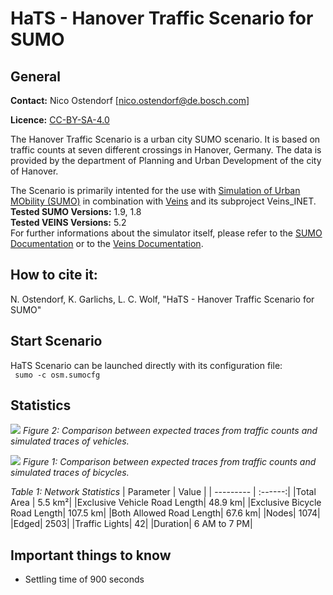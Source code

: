 # HaTS - Hanover Traffic Scenario for SUMO

## General 

**Contact:** Nico Ostendorf [nico.ostendorf@de.bosch.com]

**Licence:** [CC-BY-SA-4.0](https://creativecommons.org/licenses/by-sa/4.0/deed.de)

The Hanover Traffic Scenario is a urban city SUMO scenario. It is based on traffic counts at seven different crossings in Hanover, Germany. The data is provided by the department of Planning and Urban Development of the city of Hanover.

The Scenario is primarily intented for the use with [Simulation of Urban MObility (SUMO)](https://eclipse.dev/sumo/) in combination with [Veins](https://veins.car2x.org/documentation/modules/) and its subproject Veins_INET.\
**Tested SUMO Versions:** 1.9, 1.8 \
**Tested VEINS Versions:** 5.2 \
For further informations about the simulator itself, please refer to the [SUMO Documentation](https://sumo.dlr.de/docs/index.html) or to the [Veins Documentation](https://veins.car2x.org/documentation/).

## How to cite it:
N. Ostendorf, K. Garlichs, L. C. Wolf, "HaTS - Hanover Traffic Scenario for SUMO"

## Start Scenario

HaTS Scenario can be launched directly with its configuration file:\
``` sumo -c osm.sumocfg```

## Statistics

![](./resources/SimVsExpVeh.svg)
*Figure 2: Comparison between expected traces from traffic counts and simulated traces of vehicles.*

![](./resources/SimVsExpBike.svg)
*Figure 1: Comparison between expected traces from traffic counts and simulated traces of bicycles.*

*Table 1: Network Statistics*
| Parameter | Value |
| --------- | :------:|
|Total Area | 5.5 km²|
|Exclusive Vehicle Road Length| 48.9 km|
|Exclusive Bicycle Road Length| 107.5 km|
|Both Allowed Road Length| 67.6 km|
|Nodes| 1074|
|Edged| 2503|
|Traffic Lights| 42|
|Duration| 6 AM to 7 PM|

## Important things to know
- Settling time of 900 seconds
